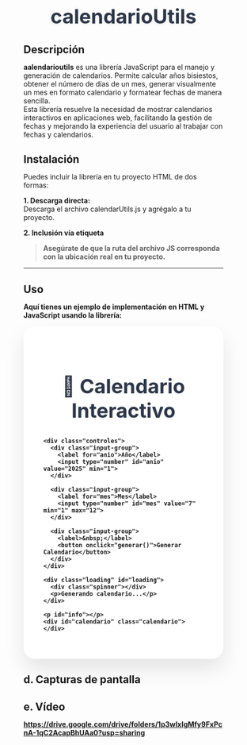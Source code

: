 # calendarioUtils

## Descripción

**aalendarioutils** es una librería JavaScript para el manejo y generación de calendarios. Permite calcular años bisiestos, obtener el número de días de un mes, generar visualmente un mes en formato calendario y formatear fechas de manera sencilla.  
Esta librería resuelve la necesidad de mostrar calendarios interactivos en aplicaciones web, facilitando la gestión de fechas y mejorando la experiencia del usuario al trabajar con fechas y calendarios.

## Instalación

Puedes incluir la librería en tu proyecto HTML de dos formas:

**1. Descarga directa:**  
Descarga el archivo calendarUtils.js y agrégalo a tu proyecto.

**2. Inclusión vía etiqueta <script>:**  
html
<script src="miLibreria.js"></script>

> Asegúrate de que la ruta del archivo JS corresponda con la ubicación real en tu proyecto.

---

## Uso
Aquí tienes un ejemplo de implementación en HTML y JavaScript usando la librería:
<!DOCTYPE html>
<html lang="es">
<head>
  <meta charset="UTF-8">
  <meta name="viewport" content="width=device-width, initial-scale=1.0">
  <title>Calendario Interactivo</title>
  <script src="calendarUtils.js"></script>
  <style>
    * {
      margin: 0;
      padding: 0;
      box-sizing: border-box;
    }

    body {
      font-family: 'Inter', -apple-system, BlinkMacSystemFont, 'Segoe UI', Roboto, sans-serif;
      background: linear-gradient(135deg, #667eea 0%, #764ba2 100%);
      min-height: 100vh;
      padding: 20px;
      color: #333;
    }

    .container {
      max-width: 800px;
      margin: 0 auto;
      background: rgba(255, 255, 255, 0.95);
      backdrop-filter: blur(10px);
      border-radius: 24px;
      box-shadow: 0 20px 40px rgba(0, 0, 0, 0.1);
      padding: 40px;
    }

    h1 {
      text-align: center;
      font-size: 2.5rem;
      font-weight: 700;
      color: #2d3748;
      margin-bottom: 30px;
      text-shadow: 0 2px 4px rgba(0, 0, 0, 0.1);
    }

    .controles {
      display: flex;
      justify-content: center;
      gap: 20px;
      margin-bottom: 30px;
      flex-wrap: wrap;
    }

    .input-group {
      display: flex;
      flex-direction: column;
      gap: 8px;
    }

    label {
      font-weight: 600;
      color: #4a5568;
      font-size: 0.9rem;
      text-transform: uppercase;
      letter-spacing: 0.5px;
    }

    input[type="number"] {
      padding: 12px 16px;
      border: 2px solid #e2e8f0;
      border-radius: 12px;
      font-size: 1rem;
      transition: all 0.3s ease;
      background: white;
      width: 120px;
    }

    input[type="number"]:focus {
      outline: none;
      border-color: #667eea;
      box-shadow: 0 0 0 3px rgba(102, 126, 234, 0.1);
      transform: translateY(-2px);
    }

    button {
      padding: 12px 24px;
      background: linear-gradient(135deg, #667eea 0%, #764ba2 100%);
      color: white;
      border: none;
      border-radius: 12px;
      font-size: 1rem;
      font-weight: 600;
      cursor: pointer;
      transition: all 0.3s ease;
      text-transform: uppercase;
      letter-spacing: 0.5px;
      box-shadow: 0 4px 15px rgba(102, 126, 234, 0.3);
    }

    button:hover {
      transform: translateY(-2px);
      box-shadow: 0 8px 25px rgba(102, 126, 234, 0.4);
    }

    button:active {
      transform: translateY(0);
    }

    #info {
      text-align: center;
      font-size: 1.1rem;
      font-weight: 500;
      color: #4a5568;
      margin-bottom: 30px;
      padding: 16px;
      background: linear-gradient(135deg, #f7fafc 0%, #edf2f7 100%);
      border-radius: 12px;
      border-left: 4px solid #667eea;
    }

    .calendario {
      display: grid;
      grid-template-columns: repeat(7, 1fr);
      gap: 8px;
      max-width: 500px;
      margin: 0 auto;
      background: white;
      padding: 20px;
      border-radius: 16px;
      box-shadow: 0 10px 30px rgba(0, 0, 0, 0.1);
    }

    .calendario div {
      aspect-ratio: 1;
      display: flex;
      align-items: center;
      justify-content: center;
      font-weight: 600;
      border-radius: 8px;
      transition: all 0.3s ease;
      cursor: pointer;
      position: relative;
      overflow: hidden;
    }

    .encabezado {
      background: linear-gradient(135deg, #667eea 0%, #764ba2 100%);
      color: white;
      font-size: 0.9rem;
      font-weight: 700;
      text-transform: uppercase;
      letter-spacing: 0.5px;
      cursor: default;
    }

    .vacio {
      background: transparent;
      cursor: default;
    }

    .calendario div:not(.encabezado):not(.vacio) {
      background: linear-gradient(135deg, #f7fafc 0%, #edf2f7 100%);
      border: 2px solid #e2e8f0;
      font-size: 1rem;
      color: #2d3748;
    }

    .calendario div:not(.encabezado):not(.vacio):hover {
      background: linear-gradient(135deg, #667eea 0%, #764ba2 100%);
      color: white;
      transform: scale(1.05);
      box-shadow: 0 5px 15px rgba(102, 126, 234, 0.3);
    }

    .hoy {
      background: linear-gradient(135deg, #48bb78 0%, #38a169 100%) !important;
      color: white !important;
      box-shadow: 0 0 0 3px rgba(72, 187, 120, 0.3);
      animation: pulse 2s infinite;
    }

    @keyframes pulse {
      0%, 100% { transform: scale(1); }
      50% { transform: scale(1.05); }
    }

    .fin-semana {
      background: linear-gradient(135deg, #fed7e2 0%, #fbb6ce 100%) !important;
      color: #97266d !important;
    }

    .fin-semana:hover {
      background: linear-gradient(135deg, #d53f8c 0%, #b83280 100%) !important;
      color: white !important;
    }

    @media (max-width: 600px) {
      .container {
        padding: 20px;
        margin: 10px;
      }

      h1 {
        font-size: 2rem;
      }

      .controles {
        flex-direction: column;
        align-items: center;
      }

      .calendario {
        gap: 4px;
        padding: 15px;
      }

      input[type="number"] {
        width: 100px;
      }
    }

    .loading {
      display: none;
      text-align: center;
      padding: 20px;
    }

    .spinner {
      border: 4px solid #f3f3f3;
      border-top: 4px solid #667eea;
      border-radius: 50%;
      width: 40px;
      height: 40px;
      animation: spin 1s linear infinite;
      margin: 0 auto 10px;
    }

    @keyframes spin {
      0% { transform: rotate(0deg); }
      100% { transform: rotate(360deg); }
    }
  </style>
</head>
<body>
  <div class="container">
    <h1>📅 Calendario Interactivo</h1>

    <div class="controles">
      <div class="input-group">
        <label for="anio">Año</label>
        <input type="number" id="anio" value="2025" min="1">
      </div>
      
      <div class="input-group">
        <label for="mes">Mes</label>
        <input type="number" id="mes" value="7" min="1" max="12">
      </div>
      
      <div class="input-group">
        <label>&nbsp;</label>
        <button onclick="generar()">Generar Calendario</button>
      </div>
    </div>

    <div class="loading" id="loading">
      <div class="spinner"></div>
      <p>Generando calendario...</p>
    </div>

    <p id="info"></p>
    <div id="calendario" class="calendario"></div>
  </div>
</body>
</html>

## d. Capturas de pantalla

## e. Vídeo
https://drive.google.com/drive/folders/1p3wIxIgMfy9FxPcnA-1qC2AcapBhUAa0?usp=sharing
